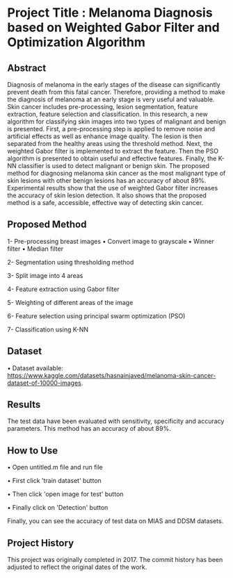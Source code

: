 # Project Title : Melanoma Diagnosis based on Weighted Gabor Filter and Optimization Algorithm

## Abstract
Diagnosis of melanoma in the early stages of the disease can significantly prevent death from this fatal cancer. Therefore, providing a method to make the diagnosis of melanoma at an early stage is very useful and valuable. Skin cancer includes pre-processing, lesion segmentation, feature extraction, feature selection and classification. In this research, a new algorithm for classifying skin images into two types of malignant and benign is presented. First, a pre-processing step is applied to remove noise and artificial effects as well as enhance image quality. The lesion is then separated from the healthy areas using the threshold method. Next, the weighted Gabor filter is implemented to extract the feature. Then the PSO algorithm is presented to obtain useful and effective features. Finally, the K-NN classifier is used to detect malignant or benign skin. The proposed method for diagnosing melanoma skin cancer as the most malignant type of skin lesions with other benign lesions has an accuracy of about 89%. Experimental results show that the use of weighted Gabor filter increases the accuracy of skin lesion detection. It also shows that the proposed method is a safe, accessible, effective way of detecting skin cancer.

## Proposed Method
1- Pre-processing breast images
   •	Convert image to grayscale
   •	Winner filter
   •	Median filter


2- Segmentation using thresholding method

3- Split image into 4 areas

4- Feature extraction using Gabor filter

5- Weighting of different areas of the image

6- Feature selection using principal swarm optimization (PSO)

7- Classification using K-NN



## Dataset
•	Dataset available: https://www.kaggle.com/datasets/hasnainjaved/melanoma-skin-cancer-dataset-of-10000-images. 



## Results
The test data have been evaluated with sensitivity, specificity and accuracy parameters. This method has an accuracy of about 89%. 

## How to Use

•	Open untitled.m file and run file

•	First click 'train dataset' button

•	Then click 'open image for test' button

•	Finally click on 'Detection' button

Finally, you can see the accuracy of test data on MIAS and DDSM datasets. 




## Project History
This project was originally completed in 2017. The commit history has been adjusted to reflect the original dates of the work.

